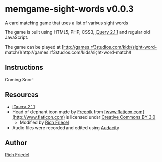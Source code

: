 memgame-sight-words v0.0.3
===================

A card matching game that uses a list of various sight words

The game is built using HTML5, PHP, CSS3, [jQuery 2.1.1](http://code.jquery.com/jquery-2.1.1.js "jQuery 2.1.1") and regular old JavaScript.

The game can be played at [http://games.rf3studios.com/kids/sight-word-match/](http://games.rf3studios.com/kids/sight-word-match/)

## Instructions

Coming Soon!

## Resources

* [jQuery 2.1.1](http://code.jquery.com/jquery-2.1.1.js "jQuery 2.1.1")
* Head of elephant icon made by [Freepik](http://www.freepik.com) from [www.flaticon.com](http://www.flaticon.com) is licensed under [Creative Commons BY 3.0](http://creativecommons.org/licenses/by/3.0/)
    * Modified by [Rich Friedel](http://rf3studios.com)
* Audio files were recorded and edited using [Audacity](http://audacity.sourceforge.net/ "Audacity")

## Author

[Rich Friedel](http://rf3studios.com)